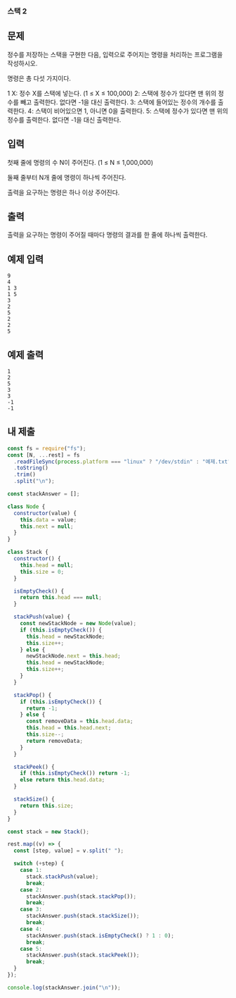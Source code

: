 ### 스택 2

## 문제

정수를 저장하는 스택을 구현한 다음, 입력으로 주어지는 명령을 처리하는 프로그램을 작성하시오.

명령은 총 다섯 가지이다.

1 X: 정수 X를 스택에 넣는다. (1 ≤ X ≤ 100,000)
2: 스택에 정수가 있다면 맨 위의 정수를 빼고 출력한다. 없다면 -1을 대신 출력한다.
3: 스택에 들어있는 정수의 개수를 출력한다.
4: 스택이 비어있으면 1, 아니면 0을 출력한다.
5: 스택에 정수가 있다면 맨 위의 정수를 출력한다. 없다면 -1을 대신 출력한다.

## 입력

첫째 줄에 명령의 수 N이 주어진다. (1 ≤ N ≤ 1,000,000)

둘째 줄부터 N개 줄에 명령이 하나씩 주어진다.

출력을 요구하는 명령은 하나 이상 주어진다.

## 출력

출력을 요구하는 명령이 주어질 때마다 명령의 결과를 한 줄에 하나씩 출력한다.

## 예제 입력

```
9
4
1 3
1 5
3
2
5
2
2
5
```

## 예제 출력

```
1
2
5
3
3
-1
-1
```

## 내 제출

```js
const fs = require("fs");
const [N, ...rest] = fs
  .readFileSync(process.platform === "linux" ? "/dev/stdin" : "예제.txt")
  .toString()
  .trim()
  .split("\n");

const stackAnswer = [];

class Node {
  constructor(value) {
    this.data = value;
    this.next = null;
  }
}

class Stack {
  constructor() {
    this.head = null;
    this.size = 0;
  }

  isEmptyCheck() {
    return this.head === null;
  }

  stackPush(value) {
    const newStackNode = new Node(value);
    if (this.isEmptyCheck()) {
      this.head = newStackNode;
      this.size++;
    } else {
      newStackNode.next = this.head;
      this.head = newStackNode;
      this.size++;
    }
  }

  stackPop() {
    if (this.isEmptyCheck()) {
      return -1;
    } else {
      const removeData = this.head.data;
      this.head = this.head.next;
      this.size--;
      return removeData;
    }
  }

  stackPeek() {
    if (this.isEmptyCheck()) return -1;
    else return this.head.data;
  }

  stackSize() {
    return this.size;
  }
}

const stack = new Stack();

rest.map((v) => {
  const [step, value] = v.split(" ");

  switch (+step) {
    case 1:
      stack.stackPush(value);
      break;
    case 2:
      stackAnswer.push(stack.stackPop());
      break;
    case 3:
      stackAnswer.push(stack.stackSize());
      break;
    case 4:
      stackAnswer.push(stack.isEmptyCheck() ? 1 : 0);
      break;
    case 5:
      stackAnswer.push(stack.stackPeek());
      break;
  }
});

console.log(stackAnswer.join("\n"));
```
